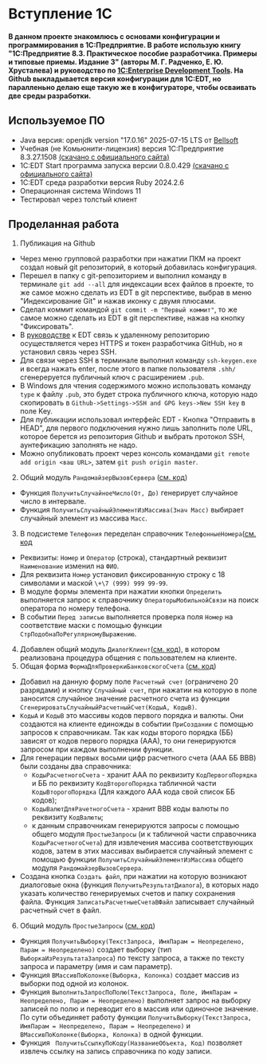 # Вступление 1С
#### В данном проекте знакомлюсь с основами конфигурации и программирования в 1С:Предприятие. В работе использую книгу "1C:Предприятие 8.3. Практическое пособие разработчика. Примеры и типовые приемы. Издание 3" (авторы М. Г. Радченко, Е. Ю. Хрусталева) и руководство по [1C:Enterprise Development Tools](https://its.1c.ru/db/edtdoc). На Github выкладывается версия конфигурации для 1С:EDT, но паралленьно делаю еще такую же в конфигураторе, чтобы осваивать две среды разработки.
## Используемое ПО
- Java версия: openjdk version "17.0.16" 2025-07-15 LTS от [Bellsoft](https://github.com/bell-sw/Liberica/releases)
- Учебная (не Комьюнити-лицензия) версия 1С:Предприятие 8.3.27.1508 [(скачано с официального сайта)](https://v8.1c.ru/podderzhka-i-obuchenie/uchebnye-versii/distributiv-1s-predpriyatie-8-3-versiya-dlya-obucheniya-programmirovaniyu/)
- 1С:EDT Start программа запуска версии 0.8.0.429 [(скачано с официального сайта)](https://edt.1c.ru/)
- 1C:EDT среда разработки версия Ruby 2024.2.6
- Операционная система Windows 11
- Тестировал через толстый клиент

## Проделанная работа
1. Публикация на Github
- Через меню групповой разработки при нажатии ПКМ на проект создал новый git репозиторий, в который добавилась конфигурация.
- Перешел в папку с git-репозиторием и выполнил команду в терминале `git add --all` для индексации всех файлов в проекте, то же самое можно сделать из EDT в git перспективе, выбрав в меню "Индексирование Git" и нажав иконку с двумя плюсами.
- Сделал коммит командой `git commit -m "Первый коммит"`, то же самое можно сделать из EDT в git перспективе, нажав на кнопку "Фиксировать".
- В [руководстве](https://its.1c.ru/db/edtdoc#content:263:hdoc) к EDT связь к удаленному репозиторию осуществляется через HTTPS и токен разработчика GitHub, но я установил связь через SSH.
- Для связи через SSH в терминале выполнил команду `ssh-keygen.exe` и всегда нажать enter, после этого в папке пользователя `.shh/` сгенереруется публичный ключ с расширением `.pub`.
- В Windows для чтения содержимого можно использовать команду `type` к файлу `.pub`, это будет строка публичного ключа, которую надо скопировать в `Github->Settings->SSH and GPG keys->New SSH key` в поле Key.
- Для публикации использовал интерфейс EDT - Кнопка "Отправить в HEAD", для первого подключения нужно лишь заполнить поле URL, которое берется из репозитория Github и выбрать протокол SSH, аунтефикацию заполнять не надо.
- Можно опубликовать проект через консоль командами `git remote add origin <ваш URL>`, затем `git push origin master`.
2. Общий модуль `РандомайзерВызовСервера` ([см. код](https://github.com/MaxDSC/intro_1c/blob/develop/ТестоваяКонфигурация1/src/CommonModules/РандомайзерВызовСервера/Module.bsl))
  - Функция `ПолучитьСлучайноеЧисло(От, До)` генерирует случайное число в интервале.
  - Функция `ПолучитьСлучайныйЭлементИзМассива(Знач Масс)` выбирает случайный элемент из массива `Масс`.
3. В подсистеме `Телефония` переделан справочник `ТелефонныеНомера`([см. код](https://github.com/MaxDSC/intro_1c/blob/develop/ТестоваяКонфигурация1/src/Catalogs/ТелефонныеНомера/Forms/ФормаЭлемента/Module.bsl)
  - Реквизиты: `Номер` и `Оператор` (строка), стандартный реквизит `Наименование` изменил на `ФИО`.
  - Для реквизита `Номер` установил фиксированную строку с 18 символами и маской `\+\7 (999) 999 99-99`.
  - В модуле формы элемента при нажатии кнопки `Определить` выполняется запрос к справочнику  `ОператорыМобильнойСвязи` на поиск оператора по номеру телефона.
  - В событии `Перед записью` выполняется проверка поля `Номер` на соответствие маски с помощью функции `СтрПодобнаПоРегулярномуВыражению`.
4. Добавлен общий модуль `ДиалогКлиент`([см. код](https://github.com/MaxDSC/intro_1c/blob/develop/ТестоваяКонфигурация1/src/CommonModules/ДиалогКлиент/Module.bsl)), в котором реализована процедура общения с пользователем на клиенте.
5. Общая форма `ФормаДляПроверкиБанковскогоСчета` ([см. код](https://github.com/MaxDSC/intro_1c/blob/develop/ТестоваяКонфигурация1/src/CommonForms/ФормаДляПроверкиБанковскогоСчета/Module.bsl))
  - Добавил на данную форму поле `Расчетный счет` (ограничено 20 разрядами) и кнопку `Случайный счет`, при нажатии на которую в поле заносится случайное значение расчетного счета из функции `СгенерироватьСлучайныйРасчетныйСчет(КодыА, КодыВ)`.
  - `КодыА` и `КодыВ` это массивы кодов первого порядка и валюты. Они создаются на клиенте единожды в событии `ПриСоздании` с помощью запросов к справочникам. Так как коды второго порядка (ББ) зависят от кодов первого порядка (ААА), то они генерируются запросом при каждом выполнении функции.
  - Для генерации первых восьми цифр расчетного счета (ААА ББ ВВВ) были созданы два справочника: 
    - `КодыРасчетногоСчета` - хранит ААА по реквизиту `КодПервогоПорядка` и ББ по реквизиту `КодВторогоПорядка` табличной части `КодыВторогоПорядка` (Для каждого ААА кода свой список ББ кодов);
	- `КодыВалютДляРачетногоСчета` - хранит ВВВ коды валюты по реквизиту `КодВалюты`;
	- к данным справочникам генерируются запросы с помощью общего модуля `ПростыеЗапросы`  (и к табличной части справочника `КодыРасчетногоСчета`) для извлечения массива соответствующих кодов, затем в этих масcивах выбирается случайный элемент с помощью функции `ПолучитьСлучайныйЭлементИзМассива` общего модуля `РандомайзерВызовСервера`.	
  - Создана кнопка `Создать файл`, при нажатии на которую возникают диалоговые окна (функция `ПолучитьРезультатДиалога`), в которых надо указать количество генерируемых счетов и папку сохранения файла. Функция `ЗаписатьРасчетныеСчетаВФайл` записывает случайный расчетный счет в файл.
6. Общий модуль `ПростыеЗапросы` ([см. код](https://github.com/MaxDSC/intro_1c/blob/develop/ТестоваяКонфигурация1/src/CommonModules/ПростыеЗапросы/Module.bsl))
  - Функция `ПолучитьВыборку(ТекстЗапроса, ИмяПарам = Неопределено, Парам = Неопределено)` создает выборку (тип `ВыборкаИзРезультатаЗапроса`) по тексту запроса, а также по тексту запроса и параметру (имя и сам параметр).
  - Функция `ВМассивПоКолонке(Выборка, Колонка)` создает массив из выборки под одной из колонок.
  - Функция `ВыполнитьЗапросПоПолю(ТекстЗапроса, Поле, ИмяПарам = Неопределено, Парам = Неопределено)` выполняет запрос на выборку записей по полю и переводит его в массив или одиночное значение. По сути объединяет работу функции `ПолучитьВыборку(ТекстЗапроса, ИмяПарам = Неопределено, Парам = Неопределено)` и  `ВМассивПоКолонке(Выборка, Колонка)` в одной функции.
  - Функция ` ПолучитьСсылкуПоКоду(НазваниеОбъекта, Код)` позволяет извлечь ссылку на запись справочника по коду записи.
